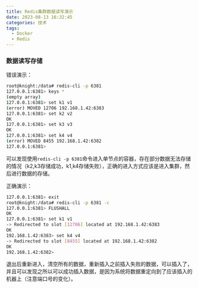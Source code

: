 ```yaml
---
title: Redis集群数据读写演示
date: 2023-08-13 16:32:45
categories: 技术
tags:
  - Docker 
  - Redis
---
```


### 数据读写存储

错误演示：

```bash
root@knight:/data# redis-cli -p 6381
127.0.0.1:6381> keys *
(empty array)
127.0.0.1:6381> set k1 v1
(error) MOVED 12706 192.168.1.42:6383
127.0.0.1:6381> set k2 v2
OK
127.0.0.1:6381> set k3 v3
OK
127.0.0.1:6381> set k4 v4
(error) MOVED 8455 192.168.1.42:6382
127.0.0.1:6381> 
```

<!-- more -->

可以发现使用`redis-cli -p 6381`命令进入单节点的容器，存在部分数据无法存储的情况（k2,k3存储成功，k1,k4存储失败），正确的进入方式应该是进入集群，然后进行数据的存储。

正确演示：

```bash
127.0.0.1:6381> exit
root@knight:/data# redis-cli -p 6381 -c
127.0.0.1:6381> FLUSHALL
OK
127.0.0.1:6381> set k1 v1
-> Redirected to slot [12706] located at 192.168.1.42:6383
OK
192.168.1.42:6383> set k4 v4
-> Redirected to slot [8455] located at 192.168.1.42:6382
OK
192.168.1.42:6382> 
```

退出后重新进入，清空所有的数据，重新插入之前插入失败的数据，可以插入了，并且可以发现之所以可以成功插入数据，是因为系统将数据重定向到了应该插入的机器上（注意端口号的变化）。

